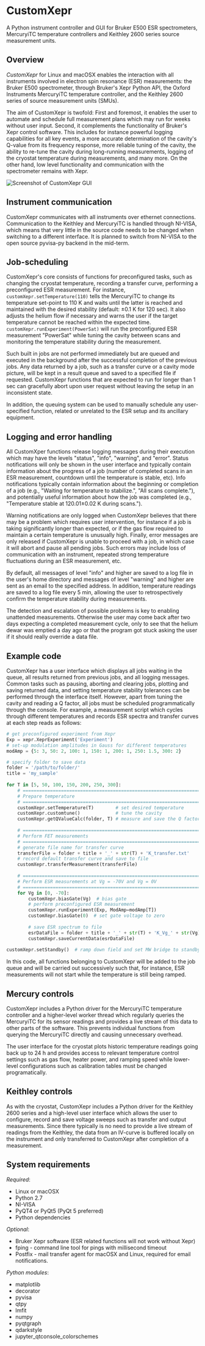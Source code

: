 # CustomXepr

A Python instrument controller and GUI for Bruker E500 ESR spectrometers, MercuryiTC temperature controllers and Keithley 2600 series source measurement units.

## Overview

*CustomXepr* for Linux and macOSX enables the interaction with all instruments involved in electron spin resonance (ESR) measurements: the Bruker E500 spectrometer, through Bruker's Xepr Python API, the Oxford Instruments MercuryiTC temperature controller, and the Keithley 2600 series of source measurement units (SMUs).

The aim of CustomXepr is twofold: First and foremost, it enables the user to automate and schedule full measurement plans which may run for weeks without user input. Second, it complements the functionality of Bruker's Xepr control software. This includes for instance powerful logging capabilities for all key events, a more accurate determination of the cavity's Q-value from its frequency response, more reliable tuning of the cavity, the ability to re-tune the cavity during long-running measurements, logging of the cryostat temperature during measurements, and many more. On the other hand, low level functionality and communication with the spectrometer remains with Xepr.

![Screenshot of CustomXepr GUI](/Screenshots/Screenshot_all_dark.png)

## Instrument communication
CustomXepr communicates with all instruments over ethernet connections. Communication to the Keithley and MercuryiTC is handled through NI-VISA, which means that very little in the source code needs to be changed when switching to a different interface. It is planned to switch from NI-VISA to the open source pyvisa-py backend in the mid-term.

## Job-scheduling

CustomXepr's core consists of functions for preconfigured tasks, such as changing the cryostat temperature, recording a transfer curve, performing a preconfigured ESR measurement.
For instance, `customXepr.setTemperature(110)` tells the MercuryiTC to change its temperature set-point to 110 K and waits until the latter is reached and maintained with the desired stability (default: ±0.1 K for 120 sec). It also adjusts the helium flow if necessary and warns the user if the target temperature cannot be reached within the expected time.
`customXepr.runExperiment(PowerSat)` will run the preconfigured ESR measurement "PowerSat" while tuning the cavity between scans and monitoring the temperature stability during the measurement.

Such built in jobs are not performed immediately but are queued and executed in the background after the successful completion of the previous jobs. Any data returned by a job, such as a transfer curve or a cavity mode picture, will be kept in a result queue and saved to a specified file if requested. CustomXepr functions that are expected to run for longer than 1 sec can gracefully abort upon user request without leaving the setup in an inconsistent state.

In addition, the queuing system can be used to manually schedule any user-specified function, related or unrelated to the ESR setup and its ancillary equipment.

## Logging and error handling

All CustomXper functions release logging messages during their execution which may have the levels "status", "info", "warning", and "error". Status notifications will only be shown in the user interface and typically contain information about the progress of a job (number of completed scans in an ESR measurement, countdown until the temperature is stable, etc). Info notifications typically contain information about the  beginning or completion of a job (e.g., "Waiting for temperature to stabilize.", "All scans complete."), and potentially useful information about how the job was completed (e.g., "Temperature stable at 120.01±0.02 K during scans.").

Warning notifications are only logged when CustomXepr believes that there may be a problem which requires user intervention, for instance if a job is taking significantly longer than expected, or if the gas flow required to maintain a certain temperature is unusually high. Finally, error messages are only released if CustomXepr is unable to proceed with a job, in which case it will abort and pause all pending jobs. Such errors may include loss of communication with an instrument, repeated strong temperature fluctuations during an ESR measurement, etc.

By default, all messages of level "info" and higher are saved to a log file in the user's home directory and messages of level "warning" and higher are sent as an email to the specified address. In addition, temperature readings are saved to a log file every 5 min, allowing the user to retrospectively confirm the temperature stability during measurements.

The detection and escalation of possible problems is key to enabling unattended measurements. Otherwise the user may come back after two days expecting a completed measurement cycle, only to see that the helium dewar was emptied a day ago or that the program got stuck asking the user if it should really override a data file.

## Example code

CustomXepr has a user interface which displays all jobs waiting in the queue, all results returned from previous jobs, and all logging messages. Common tasks such as pausing, aborting and clearing jobs, plotting and saving returned data, and setting temperature stability tolerances can be performed through the interface itself. However, apart from tuning the cavity and reading a Q factor, all jobs  must be scheduled programmatically through the console. For example, a measurement script which cycles through different temperatures and records ESR spectra and transfer curves at each step reads as follows:

```python
# get preconfigured experiment from Xepr
Exp = xepr.XeprExperiment('Experiment')
# set-up modulation amplitudes in Gauss for different temperatures
modAmp = {5: 3, 50: 2, 100: 1, 150: 1, 200: 1, 250: 1.5, 300: 2}

# specify folder to save data
folder = '/path/to/folder/'
title = 'my_sample'
	
for T in [5, 50, 100, 150, 200, 250, 300]:
	# =================================================================
	# Prepare temperature
	# =================================================================
	customXepr.setTemperature(T)        # set desired temperature 
	customXepr.customtune()             # tune the cavity
	customXepr.getQValueCalc(folder, T) # measure and save the Q factor
	
	# =================================================================
	# Perform FET measurements
	# =================================================================
	# generate file name for transfer curve
	transferFile = folder + title + '_' + str(T) + 'K_transfer.txt'
	# record default transfer curve and save to file
	customXepr.transferMeasurement(transferFile)
	
	# =================================================================
	# Perform ESR measurements at Vg = -70V and Vg = 0V
	# =================================================================
	for Vg in [0, -70]:
	  	customXepr.biasGate(Vg)  # bias gate
		# perform preconfigured ESR measurement
		customXepr.runExperiment(Exp, ModAmp=modAmp[T])
		customXepr.biasGate(0)  # set gate voltage to zero
        
    	# save ESR spectrum to file
		esrDataFile = folder + title + '_' + str(T) + 'K_Vg_' + str(Vg)
		customXepr.saveCurrentData(esrDataFile)
       
customXepr.setStandby()  # ramp down field and set MW bridge to standby	
```

In this code, all functions belonging to CustomXepr will be added to the job queue and will be carried out successively such that, for instance, ESR measurements will not start while the temperature is still being ramped.

## Mercury controls
CustomXepr includes a Python driver for the MercuryiTC temperature controller and a higher-level worker thread which regularly queries the MercuryiTC for its sensor readings and provides a live stream of this data to other parts of the software. This prevents individual functions from querying the MercuryiTC directly and causing unnecessary overhead.

The user interface for the cryostat plots historic temperature readings going back up to 24 h and provides access to relevant temperature control settings such as gas flow, heater power, and ramping speed while lower-level configurations such as calibration tables must be changed programatically.

## Keithley controls
As with the cryostat, CustomXepr includes a Python driver for the Keithley 2600 series and a high-level user interface which allows the user to configure, record and save voltage sweeps such as transfer and output measurements. Since there typically is no need to provide a live stream of readings from the Keithley, the data from an IV-curve is buffered locally on the instrument and only transferred to CustomXepr after completion of a measurement.

## System requirements
*Required*:

- Linux or macOSX
- Python 2.7
- NI-VISA
- PyQT4 or PyQt5 (PyQt 5 preferred)
- Python dependencies

*Optional*:

- Bruker Xepr software (ESR related functions will not work without Xepr)
- fping   - command line tool for pings with millisecond timeout
- Postfix - mail transfer agent for macOSX and Linux, required for email
          notifications. 
	  
*Python modules*:

- matplotlib
- decorator
- pyvisa
- qtpy
- lmfit
- numpy
- pyqtgraph
- qdarkstyle
- jupyter_qtconsole_colorschemes
